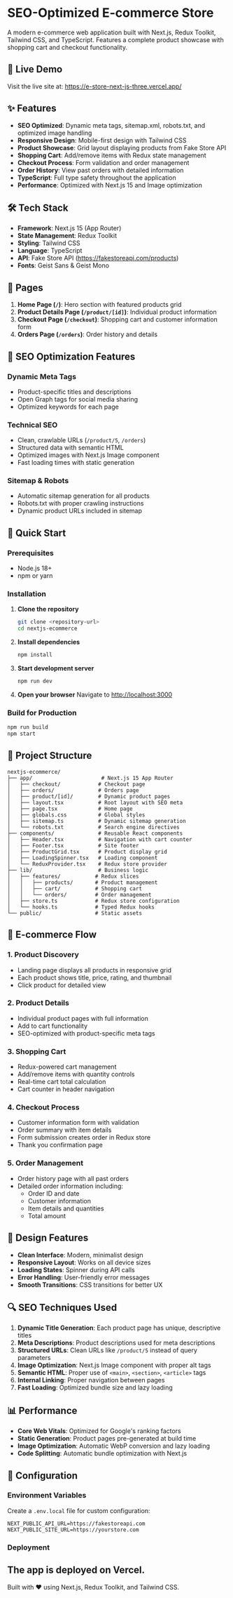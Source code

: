 # SEO-Optimized E-commerce Store

A modern e-commerce web application built with Next.js, Redux Toolkit, Tailwind CSS, and TypeScript. Features a complete product showcase with shopping cart and checkout functionality.

## 🚀 Live Demo

Visit the live site at: https://e-store-next-js-three.vercel.app/

## ✨ Features

- **SEO Optimized**: Dynamic meta tags, sitemap.xml, robots.txt, and optimized image handling
- **Responsive Design**: Mobile-first design with Tailwind CSS
- **Product Showcase**: Grid layout displaying products from Fake Store API
- **Shopping Cart**: Add/remove items with Redux state management
- **Checkout Process**: Form validation and order management
- **Order History**: View past orders with detailed information
- **TypeScript**: Full type safety throughout the application
- **Performance**: Optimized with Next.js 15 and Image optimization

## 🛠️ Tech Stack

- **Framework**: Next.js 15 (App Router)
- **State Management**: Redux Toolkit
- **Styling**: Tailwind CSS
- **Language**: TypeScript
- **API**: Fake Store API (https://fakestoreapi.com/products)
- **Fonts**: Geist Sans & Geist Mono

## 📱 Pages

1. **Home Page (`/`)**: Hero section with featured products grid
2. **Product Details Page (`/product/[id]`)**: Individual product information
3. **Checkout Page (`/checkout`)**: Shopping cart and customer information form
4. **Orders Page (`/orders`)**: Order history and details

## 🎯 SEO Optimization Features

### Dynamic Meta Tags

- Product-specific titles and descriptions
- Open Graph tags for social media sharing
- Optimized keywords for each page

### Technical SEO

- Clean, crawlable URLs (`/product/5`, `/orders`)
- Structured data with semantic HTML
- Optimized images with Next.js Image component
- Fast loading times with static generation

### Sitemap & Robots

- Automatic sitemap generation for all products
- Robots.txt with proper crawling instructions
- Dynamic product URLs included in sitemap

## 🚀 Quick Start

### Prerequisites

- Node.js 18+
- npm or yarn

### Installation

1. **Clone the repository**

   ```bash
   git clone <repository-url>
   cd nextjs-ecommerce
   ```

2. **Install dependencies**

   ```bash
   npm install
   ```

3. **Start development server**

   ```bash
   npm run dev
   ```

4. **Open your browser**
   Navigate to [http://localhost:3000](http://localhost:3000)

### Build for Production

```bash
npm run build
npm start
```

## 📂 Project Structure

```
nextjs-ecommerce/
├── app/                      # Next.js 15 App Router
│   ├── checkout/            # Checkout page
│   ├── orders/              # Orders page
│   ├── product/[id]/        # Dynamic product pages
│   ├── layout.tsx           # Root layout with SEO meta
│   ├── page.tsx             # Home page
│   ├── globals.css          # Global styles
│   ├── sitemap.ts           # Dynamic sitemap generation
│   └── robots.txt           # Search engine directives
├── components/              # Reusable React components
│   ├── Header.tsx           # Navigation with cart counter
│   ├── Footer.tsx           # Site footer
│   ├── ProductGrid.tsx      # Product display grid
│   ├── LoadingSpinner.tsx   # Loading component
│   └── ReduxProvider.tsx    # Redux store provider
├── lib/                     # Business logic
│   ├── features/           # Redux slices
│   │   ├── products/       # Product management
│   │   ├── cart/           # Shopping cart
│   │   └── orders/         # Order management
│   ├── store.ts            # Redux store configuration
│   └── hooks.ts            # Typed Redux hooks
└── public/                 # Static assets
```

## 🛒 E-commerce Flow

### 1. Product Discovery

- Landing page displays all products in responsive grid
- Each product shows title, price, rating, and thumbnail
- Click product for detailed view

### 2. Product Details

- Individual product pages with full information
- Add to cart functionality
- SEO-optimized with product-specific meta tags

### 3. Shopping Cart

- Redux-powered cart management
- Add/remove items with quantity controls
- Real-time cart total calculation
- Cart counter in header navigation

### 4. Checkout Process

- Customer information form with validation
- Order summary with item details
- Form submission creates order in Redux store
- Thank you confirmation page

### 5. Order Management

- Order history page with all past orders
- Detailed order information including:
  - Order ID and date
  - Customer information
  - Item details and quantities
  - Total amount

## 🎨 Design Features

- **Clean Interface**: Modern, minimalist design
- **Responsive Layout**: Works on all device sizes
- **Loading States**: Spinner during API calls
- **Error Handling**: User-friendly error messages
- **Smooth Transitions**: CSS transitions for better UX

## 🔍 SEO Techniques Used

1. **Dynamic Title Generation**: Each product page has unique, descriptive titles
2. **Meta Descriptions**: Product descriptions used for meta descriptions
3. **Structured URLs**: Clean URLs like `/product/5` instead of query parameters
4. **Image Optimization**: Next.js Image component with proper alt tags
5. **Semantic HTML**: Proper use of `<main>`, `<section>`, `<article>` tags
6. **Internal Linking**: Proper navigation between pages
7. **Fast Loading**: Optimized bundle size and lazy loading

## 📊 Performance

- **Core Web Vitals**: Optimized for Google's ranking factors
- **Static Generation**: Product pages pre-generated at build time
- **Image Optimization**: Automatic WebP conversion and lazy loading
- **Code Splitting**: Automatic bundle optimization with Next.js

## 🔧 Configuration

### Environment Variables

Create a `.env.local` file for custom configuration:

```env
NEXT_PUBLIC_API_URL=https://fakestoreapi.com
NEXT_PUBLIC_SITE_URL=https://yourstore.com
```

### Deployment

The app is deployed on Vercel.
---

Built with ❤️ using Next.js, Redux Toolkit, and Tailwind CSS.
